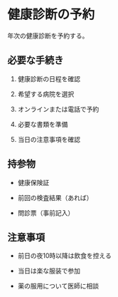 # 健康診断の予約

年次の健康診断を予約する。

## 必要な手続き

1. 健康診断の日程を確認

2. 希望する病院を選択

3. オンラインまたは電話で予約

4. 必要な書類を準備

5. 当日の注意事項を確認

## 持参物

* 健康保険証

* 前回の検査結果（あれば）

* 問診票（事前記入）

## 注意事項

* 前日の夜10時以降は飲食を控える

* 当日は楽な服装で参加

* 薬の服用について医師に相談
